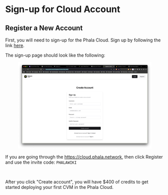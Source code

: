 # Sign-up for Cloud Account

## Register a New Account

First, you will need to sign-up for the Phala Cloud. Sign up by following the link [here](https://cloud.phala.network/register?invite=PHALAWIKI).&#x20;

The sign-up page should look like the following:

<figure><img src="../../.gitbook/assets/image (10).png" alt=""><figcaption></figcaption></figure>

If you are going through the https://cloud.phala.network, then click Register and use the invite code: `PHALAWIKI`

<figure><img src="../../.gitbook/assets/Screenshot 2025-03-04 at 19.19.14.png" alt=""><figcaption></figcaption></figure>

After you click "Create account", you will have $400 of credits to get started deploying your first CVM in the Phala Cloud.
